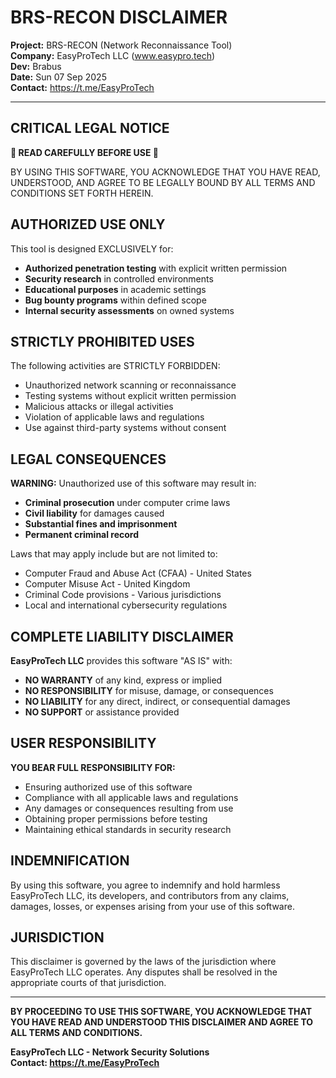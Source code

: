 # BRS-RECON DISCLAIMER

**Project:** BRS-RECON (Network Reconnaissance Tool)  
**Company:** EasyProTech LLC (www.easypro.tech)  
**Dev:** Brabus  
**Date:** Sun 07 Sep 2025  
**Contact:** https://t.me/EasyProTech

---

## CRITICAL LEGAL NOTICE

**🚨 READ CAREFULLY BEFORE USE 🚨**

BY USING THIS SOFTWARE, YOU ACKNOWLEDGE THAT YOU HAVE READ, UNDERSTOOD, AND AGREE TO BE LEGALLY BOUND BY ALL TERMS AND CONDITIONS SET FORTH HEREIN.

## AUTHORIZED USE ONLY

This tool is designed EXCLUSIVELY for:

- **Authorized penetration testing** with explicit written permission
- **Security research** in controlled environments  
- **Educational purposes** in academic settings
- **Bug bounty programs** within defined scope
- **Internal security assessments** on owned systems

## STRICTLY PROHIBITED USES

The following activities are STRICTLY FORBIDDEN:

- Unauthorized network scanning or reconnaissance
- Testing systems without explicit written permission
- Malicious attacks or illegal activities
- Violation of applicable laws and regulations
- Use against third-party systems without consent

## LEGAL CONSEQUENCES

**WARNING:** Unauthorized use of this software may result in:

- **Criminal prosecution** under computer crime laws
- **Civil liability** for damages caused
- **Substantial fines and imprisonment**
- **Permanent criminal record**

Laws that may apply include but are not limited to:
- Computer Fraud and Abuse Act (CFAA) - United States
- Computer Misuse Act - United Kingdom  
- Criminal Code provisions - Various jurisdictions
- Local and international cybersecurity regulations

## COMPLETE LIABILITY DISCLAIMER

**EasyProTech LLC** provides this software "AS IS" with:

- **NO WARRANTY** of any kind, express or implied
- **NO RESPONSIBILITY** for misuse, damage, or consequences
- **NO LIABILITY** for any direct, indirect, or consequential damages
- **NO SUPPORT** or assistance provided

## USER RESPONSIBILITY

**YOU BEAR FULL RESPONSIBILITY FOR:**

- Ensuring authorized use of this software
- Compliance with all applicable laws and regulations
- Any damages or consequences resulting from use
- Obtaining proper permissions before testing
- Maintaining ethical standards in security research

## INDEMNIFICATION

By using this software, you agree to indemnify and hold harmless EasyProTech LLC, its developers, and contributors from any claims, damages, losses, or expenses arising from your use of this software.

## JURISDICTION

This disclaimer is governed by the laws of the jurisdiction where EasyProTech LLC operates. Any disputes shall be resolved in the appropriate courts of that jurisdiction.

---

**BY PROCEEDING TO USE THIS SOFTWARE, YOU ACKNOWLEDGE THAT YOU HAVE READ AND UNDERSTOOD THIS DISCLAIMER AND AGREE TO ALL TERMS AND CONDITIONS.**

**EasyProTech LLC - Network Security Solutions**  
**Contact: https://t.me/EasyProTech**
 
